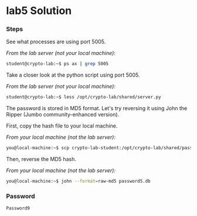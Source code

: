 # lab5 Solution

### Steps

See what processes are using port 5005.

*From the lab server (not your local machine):*
```bash
student@crypto-lab:~$ ps ax | grep 5005
```

Take a closer look at the python script using port 5005.

*From the lab server (not your local machine):*
```bash
student@crypto-lab:~$ less /opt/crypto-lab/shared/server.py
```

The password is stored in MD5 format.  Let's try reversing it using John the Ripper (Jumbo community-enhanced version).

First, copy the hash file to your local machine.

*From your local machine (not the lab server):*
```bash
you@local-machine:~$ scp crypto-lab-student:/opt/crypto-lab/shared/password5.db .
```

Then, reverse the MD5 hash.

*From your local machine (not the lab server):*
```bash
you@local-machine:~$ john --format=raw-md5 password5.db
```


### Password

```
Password9
```
